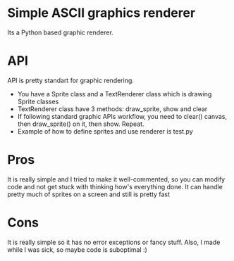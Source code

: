 # Simple ASCII graphics renderer
Its a Python based graphic renderer.

# API
API is pretty standart for graphic rendering. 
- You have a Sprite class and a TextRenderer class which is drawing Sprite classes
- TextRenderer class have 3 methods: draw_sprite, show and clear
- If following standard graphic APIs workflow, you need to clear() canvas, then draw_sprite() on it, then show. Repeat.
- Example of how to define sprites and use renderer is test.py

# Pros
It is really simple and I tried to make it well-commented, so you can modify code and not get stuck with thinking how's everything done. It can handle pretty much of sprites on a screen and still is pretty fast

# Cons
It is really simple so it has no error exceptions or fancy stuff. Also, I made while I was sick, so maybe code is suboptimal :)

